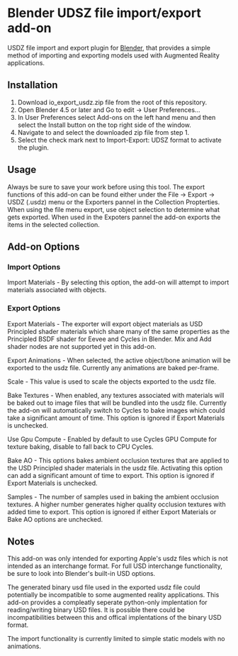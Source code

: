 # Blender UDSZ file import/export add-on

USDZ file import and export plugin for [Blender](https://www.blender.org), that provides a simple method of importing and exporting models used with Augmented Reality applications.


## Installation

1. Download io_export_usdz.zip file from the root of this repository.
2. Open Blender 4.5 or later and Go to edit -> User Preferences...
3. In User Preferences select Add-ons on the left hand menu and then select the Install button on the top right side of the window.
4. Navigate to and select the downloaded zip file from step 1.
5. Select the check mark next to Import-Export: UDSZ format to activate the plugin.


## Usage

Always be sure to save your work before using this tool.
The export functions of this add-on can be found either under the File -> Export -> USDZ (.usdz) menu or the Exporters pannel in the Collection Propterties.
When using the file menu export, use object selection to determine what gets exported.
When used in the Expoters pannel the add-on exports the items in the selected collection.


## Add-on Options

### Import Options

Import Materials - By selecting this option, the add-on will attempt to import materials associated with objects.

### Export Options

Export Materials - The exporter will export object materials as USD Principled shader materials which share many of the same properties as the Principled BSDF shader for Eevee and Cycles in Blender. Mix and Add shader nodes are not supported yet in this add-on.

Export Animations - When selected, the active object/bone animation will be exported to the usdz file. Currently any animations are baked per-frame.

Scale - This value is used to scale the objects exported to the usdz file.

Bake Textures - When enabled, any textures associated with materials will be baked out to image files that will be bundled into the usdz file. Currently the add-on will automatically switch to Cycles to bake images which could take a significant amount of time. This option is ignored if Export Materials is unchecked.

Use Gpu Compute - Enabled by default to use Cycles GPU Compute for texture baking, disable to fall back to CPU Cycles.

Bake AO - This options bakes ambient occlusion textures that are applied to the USD Principled shader materials in the usdz file. Activating this option can add a significant amount of time to export. This option is ignored if Export Materials is unchecked.

Samples - The number of samples used in baking the ambient occlusion textures. A higher number generates higher quality occlusion textures with added time to export. This option is ignored if either Export Materials or Bake AO options are unchecked.


## Notes

This add-on was only intended for exporting Apple's usdz files which is not intended as an interchange format. For full USD interchange functionality, be sure to look into Blender's built-in USD options.

The generated binary usd file used in the exported usdz file could potentially be incompatible to some augmented reality applications. This add-on provides a compleatly seperate python-only implentation for reading/writing binary USD files. It is possible there could be incompatibilities between this and offical implentations of the binary USD format.

The import functionality is currently limited to simple static models with no animations.

